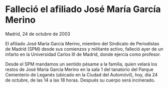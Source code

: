 # Falleció el afiliado José María García Merino

Madrid, 24 de octubre de 2003

El afiliado José María García Merino, miembro del Sindicato de Periodistas de Madrid (SPM) desde sus comienzos y militante activo, falleció ayer de un infarto en la Universidad Carlos III de Madrid, donde ejercía como profesor.

Desde el SPM mandamos un sentido pésame a la familia, quien velará los restos de José María García Merino en la sala 1 del tanatorio del Parque Cementerio de Leganés (ubicado en la Ciudad del Automóvil), hoy, día 24 de octubre, de las 14 a las 18 horas. Después su cuerpo será incinerado.
